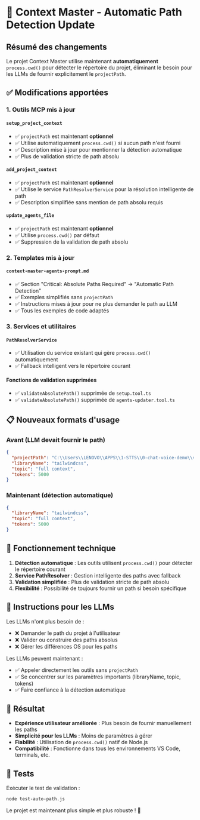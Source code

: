 # 🎉 Context Master - Automatic Path Detection Update

## Résumé des changements

Le projet Context Master utilise maintenant **automatiquement** `process.cwd()` pour détecter le répertoire du projet, éliminant le besoin pour les LLMs de fournir explicitement le `projectPath`.

## ✅ Modifications apportées

### 1. Outils MCP mis à jour

#### `setup_project_context`
- ✅ `projectPath` est maintenant **optionnel**
- ✅ Utilise automatiquement `process.cwd()` si aucun path n'est fourni
- ✅ Description mise à jour pour mentionner la détection automatique
- ✅ Plus de validation stricte de path absolu

#### `add_project_context`
- ✅ `projectPath` est maintenant **optionnel**
- ✅ Utilise le service `PathResolverService` pour la résolution intelligente de path
- ✅ Description simplifiée sans mention de path absolu requis

#### `update_agents_file`
- ✅ `projectPath` est maintenant **optionnel**
- ✅ Utilise `process.cwd()` par défaut
- ✅ Suppression de la validation de path absolu

### 2. Templates mis à jour

#### `context-master-agents-prompt.md`
- ✅ Section "Critical: Absolute Paths Required" → "Automatic Path Detection"
- ✅ Exemples simplifiés sans `projectPath`
- ✅ Instructions mises à jour pour ne plus demander le path au LLM
- ✅ Tous les exemples de code adaptés

### 3. Services et utilitaires

#### `PathResolverService`
- ✅ Utilisation du service existant qui gère `process.cwd()` automatiquement
- ✅ Fallback intelligent vers le répertoire courant

#### Fonctions de validation supprimées
- ✅ `validateAbsolutePath()` supprimée de `setup.tool.ts`
- ✅ `validateAbsolutePath()` supprimée de `agents-updater.tool.ts`

## 📋 Nouveaux formats d'usage

### Avant (LLM devait fournir le path)
```json
{
  "projectPath": "C:\\Users\\LENOVO\\APPS\\1-STTS\\0-chat-voice-demo\\voice-chat-react",
  "libraryName": "tailwindcss",
  "topic": "full context",
  "tokens": 5000
}
```

### Maintenant (détection automatique)
```json
{
  "libraryName": "tailwindcss",
  "topic": "full context", 
  "tokens": 5000
}
```

## 🔧 Fonctionnement technique

1. **Détection automatique** : Les outils utilisent `process.cwd()` pour détecter le répertoire courant
2. **Service PathResolver** : Gestion intelligente des paths avec fallback
3. **Validation simplifiée** : Plus de validation stricte de path absolu
4. **Flexibilité** : Possibilité de toujours fournir un path si besoin spécifique

## 📖 Instructions pour les LLMs

Les LLMs n'ont plus besoin de :
- ❌ Demander le path du projet à l'utilisateur
- ❌ Valider ou construire des paths absolus
- ❌ Gérer les différences OS pour les paths

Les LLMs peuvent maintenant :
- ✅ Appeler directement les outils sans `projectPath`
- ✅ Se concentrer sur les paramètres importants (libraryName, topic, tokens)
- ✅ Faire confiance à la détection automatique

## 🚀 Résultat

- **Expérience utilisateur améliorée** : Plus besoin de fournir manuellement les paths
- **Simplicité pour les LLMs** : Moins de paramètres à gérer
- **Fiabilité** : Utilisation de `process.cwd()` natif de Node.js
- **Compatibilité** : Fonctionne dans tous les environnements VS Code, terminals, etc.

## 🧪 Tests

Exécuter le test de validation :
```bash
node test-auto-path.js
```

Le projet est maintenant plus simple et plus robuste ! 🎉